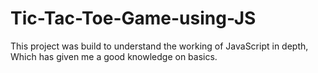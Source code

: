 # Tic-Tac-Toe-Game-using-JS
This project was build to understand the working of JavaScript in depth, Which has given me a good knowledge on basics.
